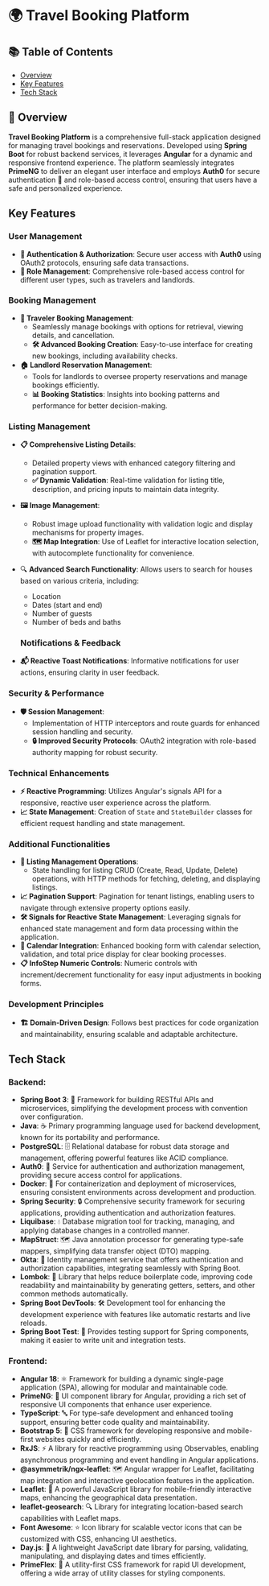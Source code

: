 # 🌍 Travel Booking Platform

## 📚 Table of Contents
- [Overview](#overview)
- [Key Features](#key-features)
- [Tech Stack](#tech-stack)

## 📝 Overview
**Travel Booking Platform** is a comprehensive full-stack application designed for managing travel bookings and reservations. Developed using **Spring Boot** for robust backend services, it leverages **Angular** for a dynamic and responsive frontend experience. The platform seamlessly integrates **PrimeNG** to deliver an elegant user interface and employs **Auth0** for secure authentication 🔑 and role-based access control, ensuring that users have a safe and personalized experience.


## Key Features

### User Management
- **🔐 Authentication & Authorization**: Secure user access with **Auth0** using OAuth2 protocols, ensuring safe data transactions.
- **👥 Role Management**: Comprehensive role-based access control for different user types, such as travelers and landlords.

### Booking Management
- **📅 Traveler Booking Management**: 
  - Seamlessly manage bookings with options for retrieval, viewing details, and cancellation.
  - **🛠️ Advanced Booking Creation**: Easy-to-use interface for creating new bookings, including availability checks.
- **🏠 Landlord Reservation Management**: 
  - Tools for landlords to oversee property reservations and manage bookings efficiently.
  - **📊 Booking Statistics**: Insights into booking patterns and performance for better decision-making.

### Listing Management
- **📋 Comprehensive Listing Details**: 
  - Detailed property views with enhanced category filtering and pagination support.
  - **✅ Dynamic Validation**: Real-time validation for listing title, description, and pricing inputs to maintain data integrity.
- **🖼️ Image Management**: 
  - Robust image upload functionality with validation logic and display mechanisms for property images.
  - **🗺️ Map Integration**: Use of Leaflet for interactive location selection, with autocomplete functionality for convenience.

- 🔍 **Advanced Search Functionality**: Allows users to search for houses based on various criteria, including:
  - Location
  - Dates (start and end)
  - Number of guests
  - Number of beds and baths

  ### Notifications & Feedback
- **📬 Reactive Toast Notifications**: Informative notifications for user actions, ensuring clarity in user feedback.

### Security & Performance
- **🛡️ Session Management**: 
  - Implementation of HTTP interceptors and route guards for enhanced session handling and security.
  - **🔒 Improved Security Protocols**: OAuth2 integration with role-based authority mapping for robust security.

### Technical Enhancements
- **⚡ Reactive Programming**: Utilizes Angular's signals API for a responsive, reactive user experience across the platform.
- **📈 State Management**: Creation of `State` and `StateBuilder` classes for efficient request handling and state management.

### Additional Functionalities
- **🔄 Listing Management Operations**: 
  - State handling for listing CRUD (Create, Read, Update, Delete) operations, with HTTP methods for fetching, deleting, and displaying listings.
- **📈 Pagination Support**: Pagination for tenant listings, enabling users to navigate through extensive property options easily.
- **🛠️ Signals for Reactive State Management**: Leveraging signals for enhanced state management and form data processing within the application.
- **📅 Calendar Integration**: Enhanced booking form with calendar selection, validation, and total price display for clear booking processes.
- **📋 InfoStep Numeric Controls**: Numeric controls with increment/decrement functionality for easy input adjustments in booking forms.


### Development Principles
- **🏗️ Domain-Driven Design**: Follows best practices for code organization and maintainability, ensuring scalable and adaptable architecture.

## Tech Stack
### **Backend**:
- **Spring Boot 3**: 🥇 Framework for building RESTful APIs and microservices, simplifying the development process with convention over configuration.
- **Java**: ☕ Primary programming language used for backend development, known for its portability and performance.
- **PostgreSQL**: 🗄️ Relational database for robust data storage and management, offering powerful features like ACID compliance.
- **Auth0**: 🔑 Service for authentication and authorization management, providing secure access control for applications.
- **Docker**: 🐳 For containerization and deployment of microservices, ensuring consistent environments across development and production.
- **Spring Security**: 🔒 Comprehensive security framework for securing applications, providing authentication and authorization features.
- **Liquibase**: 💧 Database migration tool for tracking, managing, and applying database changes in a controlled manner.
- **MapStruct**: 🗺️ Java annotation processor for generating type-safe mappers, simplifying data transfer object (DTO) mapping.
- **Okta**: 👤 Identity management service that offers authentication and authorization capabilities, integrating seamlessly with Spring Boot.
- **Lombok**: 📜 Library that helps reduce boilerplate code, improving code readability and maintainability by generating getters, setters, and other common methods automatically.
- **Spring Boot DevTools**: 🛠️ Development tool for enhancing the development experience with features like automatic restarts and live reloads.
- **Spring Boot Test**: 🧪 Provides testing support for Spring components, making it easier to write unit and integration tests.

### **Frontend**:
- **Angular 18**: ⚛️ Framework for building a dynamic single-page application (SPA), allowing for modular and maintainable code.
- **PrimeNG**: 🎨 UI component library for Angular, providing a rich set of responsive UI components that enhance user experience.
- **TypeScript**: 🔤 For type-safe development and enhanced tooling support, ensuring better code quality and maintainability.
- **Bootstrap 5**: 🚀 CSS framework for developing responsive and mobile-first websites quickly and efficiently.
- **RxJS**: ⚡ A library for reactive programming using Observables, enabling asynchronous programming and event handling in Angular applications.
- **@asymmetrik/ngx-leaflet**: 🗺️ Angular wrapper for Leaflet, facilitating map integration and interactive geolocation features in the application.
- **Leaflet**: 📍 A powerful JavaScript library for mobile-friendly interactive maps, enhancing the geographical data presentation.
- **leaflet-geosearch**: 🔍 Library for integrating location-based search capabilities with Leaflet maps.
- **Font Awesome**: ⭐ Icon library for scalable vector icons that can be customized with CSS, enhancing UI aesthetics.
- **Day.js**: 📅 A lightweight JavaScript date library for parsing, validating, manipulating, and displaying dates and times efficiently.
- **PrimeFlex**: 💪 A utility-first CSS framework for rapid UI development, offering a wide array of utility classes for styling components.


